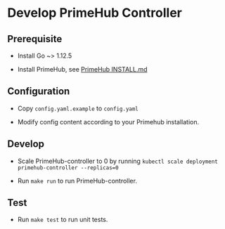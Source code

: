 # Develop PrimeHub Controller

## Prerequisite

- Install Go ~> 1.12.5

- Install PrimeHub, see [PrimeHub INSTALL.md](https://github.com/InfuseAI/primehub/blob/master/INSTALL.md)

## Configuration

- Copy `config.yaml.example` to `config.yaml`

- Modify config content according to your Primehub installation.

## Develop

- Scale PrimeHub-controller to 0 by running `kubectl scale deployment primehub-controller --replicas=0 `

- Run `make run` to run PrimeHub-controller.

## Test

- Run `make test` to run unit tests.
